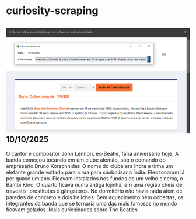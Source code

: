 # curiosity-scraping
![Budget](./execucao.png)
10/10/2025
-
O cantor e compositor John Lennon, ex-Beatle, faria aniversário hoje. A banda começou tocando em um clube alemão, sob o comando do empresário Bruno Korschnider. O nome do clube era Indra e tinha um elefante grande voltado para a rua para simbolizar a Índia. Eles tocaram lá por quase um ano. Ficavam instalados nos fundos de um velho cinema, o Bambi Kino. O quarto ficava numa antiga lojinha, em uma região cheia de travestis, prostitutas e gângsteres. No dormitório não havia nada além de paredes de concreto e dois beliches. Sem aquecimento nem cobertas, os integrantes da banda que se tornaria uma das mais famosas no mundo ficavam gelados. Mais curiosidades sobre The Beatles.
